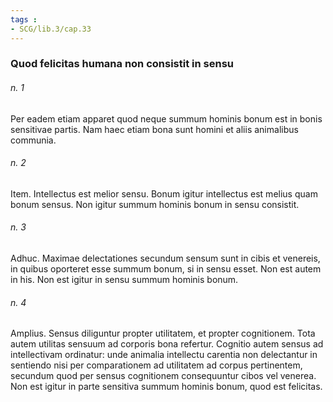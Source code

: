 ```yaml
---
tags : 
- SCG/lib.3/cap.33
---
```


### Quod felicitas humana non consistit in sensu

###### n. 1
Per eadem etiam apparet quod neque summum hominis bonum est in bonis sensitivae partis. Nam haec etiam bona sunt homini et aliis animalibus communia.

###### n. 2
Item. Intellectus est melior sensu. Bonum igitur intellectus est melius quam bonum sensus. Non igitur summum hominis bonum in sensu consistit.

###### n. 3
Adhuc. Maximae delectationes secundum sensum sunt in cibis et venereis, in quibus oporteret esse summum bonum, si in sensu esset. Non est autem in his. Non est igitur in sensu summum hominis bonum.

###### n. 4
Amplius. Sensus diliguntur propter utilitatem, et propter cognitionem. Tota autem utilitas sensuum ad corporis bona refertur. Cognitio autem sensus ad intellectivam ordinatur: unde animalia intellectu carentia non delectantur in sentiendo nisi per comparationem ad utilitatem ad corpus pertinentem, secundum quod per sensus cognitionem consequuntur cibos vel venerea. Non est igitur in parte sensitiva summum hominis bonum, quod est felicitas.

